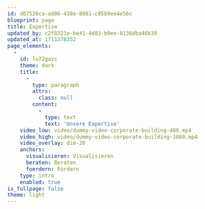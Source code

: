 ```yaml
---
id: d07526ca-ad06-438e-8061-c85b9ee4e56c
blueprint: page
title: Expertise
updated_by: c2f8321e-be41-4d83-b9ee-8136dba46b39
updated_at: 1711378352
page_elements:
  -
    id: lu72gazc
    theme: dark
    title:
      -
        type: paragraph
        attrs:
          class: null
        content:
          -
            type: text
            text: 'Unsere Expertise'
    video_low: video/dummy-video-corporate-building-480.mp4
    video_high: video/dummy-video-corporate-building-1080.mp4
    video_overlay: dim-20
    anchors:
      visualisieren: Visualisieren
      beraten: Beraten
      foerdern: Fördern
    type: intro
    enabled: true
is_fullpage: false
theme: light
---
```

